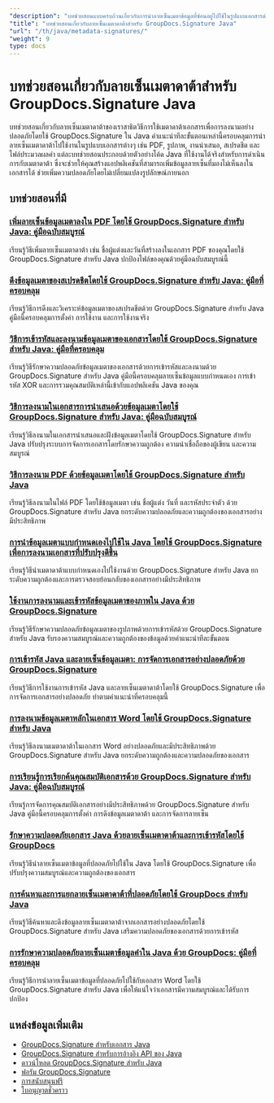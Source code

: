 ```yaml
---
"description": "บทช่วยสอนแบบครบถ้วนเกี่ยวกับการนำลายเซ็นเมตาข้อมูลที่ซ่อนอยู่ไปใช้ในรูปแบบเอกสารต่างๆ โดยใช้ GroupDocs.Signature สำหรับ Java"
"title": "บทช่วยสอนเกี่ยวกับลายเซ็นเมตาดาต้าสำหรับ GroupDocs.Signature Java"
"url": "/th/java/metadata-signatures/"
"weight": 9
type: docs
---
```

# บทช่วยสอนเกี่ยวกับลายเซ็นเมตาดาต้าสำหรับ GroupDocs.Signature Java

บทช่วยสอนเกี่ยวกับลายเซ็นเมตาดาต้าของเราสาธิตวิธีการใช้เมตาดาต้าเอกสารเพื่อการลงนามอย่างปลอดภัยโดยใช้ GroupDocs.Signature ใน Java คำแนะนำทีละขั้นตอนเหล่านี้ครอบคลุมการนำลายเซ็นเมตาดาต้าไปใช้งานในรูปแบบเอกสารต่างๆ เช่น PDF, รูปภาพ, งานนำเสนอ, สเปรดชีต และไฟล์ประมวลผลคำ แต่ละบทช่วยสอนประกอบด้วยตัวอย่างโค้ด Java ที่ใช้งานได้จริงสำหรับการดำเนินการกับเมตาดาต้า ซึ่งจะช่วยให้คุณสร้างแอปพลิเคชันที่สามารถเพิ่มข้อมูลลายเซ็นที่มองไม่เห็นลงในเอกสารได้ ช่วยเพิ่มความปลอดภัยโดยไม่เปลี่ยนแปลงรูปลักษณ์ภายนอก

## บทช่วยสอนที่มี

### [เพิ่มลายเซ็นข้อมูลเมตาลงใน PDF โดยใช้ GroupDocs.Signature สำหรับ Java: คู่มือฉบับสมบูรณ์](./groupdocs-signature-java-add-metadata-to-pdfs/)
เรียนรู้วิธีเพิ่มลายเซ็นเมตาดาต้า เช่น ชื่อผู้แต่งและวันที่สร้างลงในเอกสาร PDF ของคุณโดยใช้ GroupDocs.Signature สำหรับ Java ปกป้องไฟล์ของคุณด้วยคู่มือฉบับสมบูรณ์นี้

### [ดึงข้อมูลเมตาของสเปรดชีตโดยใช้ GroupDocs.Signature สำหรับ Java: คู่มือที่ครอบคลุม](./extract-spreadsheet-metadata-groupdocs-signature-java/)
เรียนรู้วิธีการดึงและวิเคราะห์ข้อมูลเมตาของสเปรดชีตด้วย GroupDocs.Signature สำหรับ Java คู่มือนี้ครอบคลุมการตั้งค่า การใช้งาน และการใช้งานจริง

### [วิธีการเข้ารหัสและลงนามข้อมูลเมตาของเอกสารโดยใช้ GroupDocs.Signature สำหรับ Java: คู่มือที่ครอบคลุม](./encrypt-sign-metadata-groupdocs-java/)
เรียนรู้วิธีรักษาความปลอดภัยข้อมูลเมตาของเอกสารด้วยการเข้ารหัสและลงนามด้วย GroupDocs.Signature สำหรับ Java คู่มือนี้ครอบคลุมลายเซ็นข้อมูลแบบกำหนดเอง การเข้ารหัส XOR และการรวมคุณสมบัติเหล่านี้เข้ากับแอปพลิเคชัน Java ของคุณ

### [วิธีการลงนามในเอกสารการนำเสนอด้วยข้อมูลเมตาโดยใช้ GroupDocs.Signature สำหรับ Java: คู่มือฉบับสมบูรณ์](./groupdocs-signature-java-sign-presentation-metadata/)
เรียนรู้วิธีลงนามในเอกสารนำเสนอและฝังข้อมูลเมตาโดยใช้ GroupDocs.Signature สำหรับ Java ปรับปรุงระบบการจัดการเอกสารโดยรักษาความถูกต้อง ความน่าเชื่อถือของผู้เขียน และความสมบูรณ์

### [วิธีการลงนาม PDF ด้วยข้อมูลเมตาโดยใช้ GroupDocs.Signature สำหรับ Java](./sign-pdf-metadata-groupdocs-signature-java/)
เรียนรู้วิธีลงนามในไฟล์ PDF โดยใช้ข้อมูลเมตา เช่น ชื่อผู้แต่ง วันที่ และรหัสประจำตัว ด้วย GroupDocs.Signature สำหรับ Java ยกระดับความปลอดภัยและความถูกต้องของเอกสารอย่างมีประสิทธิภาพ

### [การนำข้อมูลเมตาแบบกำหนดเองไปใช้ใน Java โดยใช้ GroupDocs.Signature เพื่อการลงนามเอกสารที่ปรับปรุงดีขึ้น](./implement-custom-metadata-java-groupdocs-signature/)
เรียนรู้วิธีนำเมตาดาต้าแบบกำหนดเองไปใช้งานด้วย GroupDocs.Signature สำหรับ Java ยกระดับความถูกต้องและการตรวจสอบย้อนกลับของเอกสารอย่างมีประสิทธิภาพ

### [ใช้งานการลงนามและเข้ารหัสข้อมูลเมตาของภาพใน Java ด้วย GroupDocs.Signature](./groupdocs-signature-java-image-metadata-encryption/)
เรียนรู้วิธีรักษาความปลอดภัยข้อมูลเมตาของรูปภาพด้วยการเข้ารหัสด้วย GroupDocs.Signature สำหรับ Java รับรองความสมบูรณ์และความถูกต้องของข้อมูลด้วยคำแนะนำทีละขั้นตอน

### [การเข้ารหัส Java และลายเซ็นข้อมูลเมตา: การจัดการเอกสารอย่างปลอดภัยด้วย GroupDocs.Signature](./java-encryption-metadata-signature-groupdocs-signature/)
เรียนรู้วิธีการใช้งานการเข้ารหัส Java และลายเซ็นเมตาดาต้าโดยใช้ GroupDocs.Signature เพื่อการจัดการเอกสารอย่างปลอดภัย ทำตามคำแนะนำที่ครอบคลุมนี้

### [การลงนามข้อมูลเมตาหลักในเอกสาร Word โดยใช้ GroupDocs.Signature สำหรับ Java](./master-metadata-signing-word-docs-groupdocs-signature-java/)
เรียนรู้วิธีลงนามเมตาดาต้าในเอกสาร Word อย่างปลอดภัยและมีประสิทธิภาพด้วย GroupDocs.Signature สำหรับ Java ยกระดับความถูกต้องและความปลอดภัยของเอกสาร

### [การเรียนรู้การเรียกค้นคุณสมบัติเอกสารด้วย GroupDocs.Signature สำหรับ Java: คู่มือฉบับสมบูรณ์](./groupdocs-signature-java-document-properties-tutorial/)
เรียนรู้การจัดการคุณสมบัติเอกสารอย่างมีประสิทธิภาพด้วย GroupDocs.Signature สำหรับ Java คู่มือนี้ครอบคลุมการตั้งค่า การดึงข้อมูลเมตาดาต้า และการจัดการลายเซ็น

### [รักษาความปลอดภัยเอกสาร Java ด้วยลายเซ็นเมตาดาต้าและการเข้ารหัสโดยใช้ GroupDocs](./java-metadata-signature-encryption-groupdocs/)
เรียนรู้วิธีนำลายเซ็นเมตาข้อมูลที่ปลอดภัยไปใช้ใน Java โดยใช้ GroupDocs.Signature เพื่อปรับปรุงความสมบูรณ์และความถูกต้องของเอกสาร

### [การค้นหาและการแยกลายเซ็นเมตาดาต้าที่ปลอดภัยโดยใช้ GroupDocs สำหรับ Java](./groupdocs-signature-secure-metadata-search-java/)
เรียนรู้วิธีค้นหาและดึงข้อมูลลายเซ็นเมตาดาต้าจากเอกสารอย่างปลอดภัยโดยใช้ GroupDocs.Signature สำหรับ Java เสริมความปลอดภัยของเอกสารด้วยการเข้ารหัส

### [การรักษาความปลอดภัยลายเซ็นเมตาข้อมูลคำใน Java ด้วย GroupDocs: คู่มือที่ครอบคลุม](./secure-word-metadata-signatures-java-groupdocs/)
เรียนรู้วิธีการนำลายเซ็นเมตาข้อมูลที่ปลอดภัยไปใช้กับเอกสาร Word โดยใช้ GroupDocs.Signature สำหรับ Java เพื่อให้แน่ใจว่าเอกสารมีความสมบูรณ์และได้รับการปกป้อง

## แหล่งข้อมูลเพิ่มเติม

- [GroupDocs.Signature สำหรับเอกสาร Java](https://docs.groupdocs.com/signature/java/)
- [GroupDocs.Signature สำหรับการอ้างอิง API ของ Java](https://reference.groupdocs.com/signature/java/)
- [ดาวน์โหลด GroupDocs.Signature สำหรับ Java](https://releases.groupdocs.com/signature/java/)
- [ฟอรัม GroupDocs.Signature](https://forum.groupdocs.com/c/signature)
- [การสนับสนุนฟรี](https://forum.groupdocs.com/)
- [ใบอนุญาตชั่วคราว](https://purchase.groupdocs.com/temporary-license/)